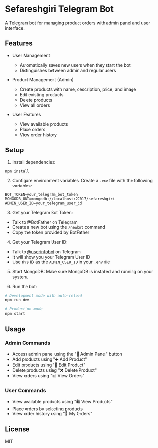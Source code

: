 # Sefareshgiri Telegram Bot

A Telegram bot for managing product orders with admin panel and user interface.

## Features

- User Management
  - Automatically saves new users when they start the bot
  - Distinguishes between admin and regular users

- Product Management (Admin)
  - Create products with name, description, price, and image
  - Edit existing products
  - Delete products
  - View all orders

- User Features
  - View available products
  - Place orders
  - View order history

## Setup

1. Install dependencies:
```bash
npm install
```

2. Configure environment variables:
Create a `.env` file with the following variables:
```
BOT_TOKEN=your_telegram_bot_token
MONGODB_URI=mongodb://localhost:27017/sefareshgiri
ADMIN_USER_ID=your_telegram_user_id
```

3. Get your Telegram Bot Token:
- Talk to [@BotFather](https://t.me/botfather) on Telegram
- Create a new bot using the `/newbot` command
- Copy the token provided by BotFather

4. Get your Telegram User ID:
- Talk to [@userinfobot](https://t.me/userinfobot) on Telegram
- It will show you your Telegram User ID
- Use this ID as the `ADMIN_USER_ID` in your `.env` file

5. Start MongoDB:
Make sure MongoDB is installed and running on your system.

6. Run the bot:
```bash
# Development mode with auto-reload
npm run dev

# Production mode
npm start
```

## Usage

### Admin Commands
- Access admin panel using the "👑 Admin Panel" button
- Add products using "➕ Add Product"
- Edit products using "📝 Edit Product"
- Delete products using "❌ Delete Product"
- View orders using "📊 View Orders"

### User Commands
- View available products using "🛍 View Products"
- Place orders by selecting products
- View order history using "🛒 My Orders"

## License

MIT 